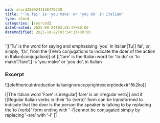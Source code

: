 ```yaml
---
uid: shard2509241158475230
title: "'Tu fai' is 'you make' or 'you do' in Italian"
type: shard
categories: [sourced]
dateCreated: 2025-09-24T03:58:47+00:00
dateModified: 2025-10-22T03:54:33+00:00
---
```

'[['Tu' is the word for saying and emphasising 'you' in Italian|Tu]] fai', or, simply, 'fai', from the [[Verb conjugations to indicate the doer of the action in Italian|conjugation]] of [['fare' is the Italian word for 'to do' or 'to make'|'fare']] is 'you make' or 'you do', in Italian
### Excerpt
![[eleftheriouIntroductionItalianignorecopyrightexcerptindex#^8k2ko]]

[[The Italian word 'Fare' is irregular|'fare' is an irregular verb]] and it [[Regular Italian verbs in their 'to {verb}' form can be transformed to indicate that the doer is the person the speaker is talking to by replacing the'to {verb}' form ending with '-i'|cannot be conjugated simply by replacing '-are' with '-i' ]]